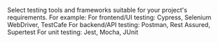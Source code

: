 Select testing tools and frameworks suitable for your project's requirements. For example:
For frontend/UI testing: Cypress, Selenium WebDriver, TestCafe
For backend/API testing: Postman, Rest Assured, Supertest
For unit testing: Jest, Mocha, JUnit
